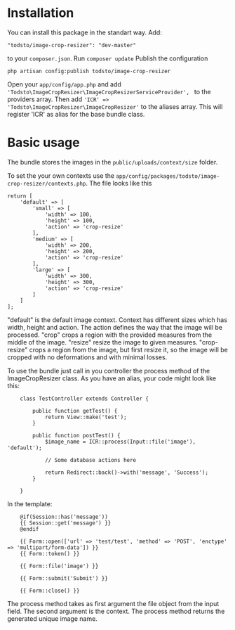 # Installation

You can install this package in the standart way. 
Add:
    
    "todsto/image-crop-resizer": "dev-master"
    
to your ```composer.json```.
Run ```composer update```
Publish the configuration
    
    php artisan config:publish todsto/image-crop-resizer
    
Open your ```app/config/app.php``` and add ```'Todsto\ImageCropResizer\ImageCropResizerServiceProvider', ``` to the providers array. Then add ```'ICR' => 'Todsto\ImageCropResizer\ImageCropResizer'``` to the aliases array. This will register 'ICR' as alias for the base bundle class.

# Basic usage
The bundle stores the images in the ```public/uploads/context/size``` folder. 

To set the your own contexts use the ```app/config/packages/todsto/image-crop-resizer/contexts.php```.
The file looks like this
    
    return [
        'default' => [
            'small' => [
                'width' => 100,
                'height' => 100,
                'action' => 'crop-resize'
            ],
            'medium' => [
                'width' => 200,
                'height' => 200,
                'action' => 'crop-resize'
            ],
            'large' => [
                'width' => 300,
                'height' => 300,
                'action' => 'crop-resize'
            ]
        ]
    ];

"default" is the default image context.
Context has different sizes which has width, height and action.
The action defines the way that the image will be processed.
"crop" crops a region with the provided measures from the middle of the image.
"resize" resize the image to given measures.
"crop-resize" crops a region from the image, but first resize it,
so the image will be cropped with no deformations and with minimal losses.


To use the bundle just call in you controller the process method of the ImageCropResizer class. As you have an alias, your code might look like this:
    
        class TestController extends Controller {
    
            public function getTest() {
                return View::make('test');
            }
    
            public function postTest() {
                $image_name = ICR::process(Input::file('image'), 'default');
    
                // Some database actions here
                
                return Redirect::back()->with('message', 'Success');
            }
    
        } 
    
In the template:
    
        @if(Session::has('message'))
        {{ Session::get('message') }}
        @endif
    
        {{ Form::open(['url' => 'test/test', 'method' => 'POST', 'enctype' => 'multipart/form-data']) }}
        {{ Form::token() }}
    
        {{ Form::file('image') }}
    
        {{ Form::submit('Submit') }}
    
        {{ Form::close() }}

The process method takes as first argument the file object from the input field. The second argument is the context. The process method returns the generated unique image name.
